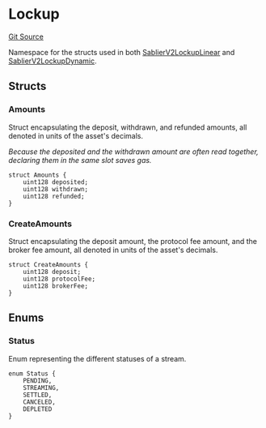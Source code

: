 # Lockup

[Git Source](https://github.com/sablier-labs/v2-core/tree/release/src/types/DataTypes.sol)

Namespace for the structs used in both
[SablierV2LockupLinear](docs/contracts/v2/reference/core/contract.SablierV2LockupLinear.md) and
[SablierV2LockupDynamic](docs/contracts/v2/reference/core/contract.SablierV2LockupDynamic.md).

## Structs

### Amounts

Struct encapsulating the deposit, withdrawn, and refunded amounts, all denoted in units of the asset's decimals.

_Because the deposited and the withdrawn amount are often read together, declaring them in the same slot saves gas._

```solidity
struct Amounts {
    uint128 deposited;
    uint128 withdrawn;
    uint128 refunded;
}
```

### CreateAmounts

Struct encapsulating the deposit amount, the protocol fee amount, and the broker fee amount, all denoted in units of the
asset's decimals.

```solidity
struct CreateAmounts {
    uint128 deposit;
    uint128 protocolFee;
    uint128 brokerFee;
}
```

## Enums

### Status

Enum representing the different statuses of a stream.

```solidity
enum Status {
    PENDING,
    STREAMING,
    SETTLED,
    CANCELED,
    DEPLETED
}
```
